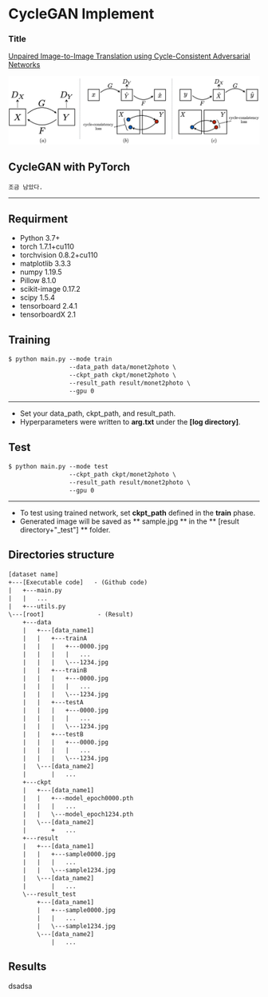 # CycleGAN Implement


### Title
[Unpaired Image-to-Image Translation using Cycle-Consistent Adversarial Networks](https://arxiv.org/abs/1703.10593)

![alt-text-1](./git_img/cycleGAN.png "CycleGAN mapping function Structure diagram")

## CycleGAN with PyTorch
    조금 남았다.
---
## Requirment
- Python                 3.7+
- torch                  1.7.1+cu110
- torchvision            0.8.2+cu110
- matplotlib             3.3.3
- numpy                  1.19.5
- Pillow                 8.1.0
- scikit-image           0.17.2
- scipy                  1.5.4
- tensorboard            2.4.1
- tensorboardX           2.1


## Training

    $ python main.py --mode train 
                     --data_path data/monet2photo \
                     --ckpt_path ckpt/monet2photo \
                     --result_path result/monet2photo \
                     --gpu 0
---

* Set your data_path, ckpt_path, and result_path.
* Hyperparameters were written to **arg.txt** under the **[log directory]**.



## Test
    $ python main.py --mode test 
                     --ckpt_path ckpt/monet2photo \
                     --result_path result/monet2photo \
                     --gpu 0
---

* To test using trained network, set **ckpt_path** defined in the **train** phase.
* Generated image will be saved as ** sample.jpg ** in the ** [result directory+"_test"] ** folder.


## Directories structure

    [dataset name]
    +---[Executable code]   - (Github code)
    |   +---main.py
    |   |   ...
    |   +---utils.py 
    \---[root]               - (Result)
        +---data
        |   +---[data_name1]
        |   |   +---trainA
        |   |   |   +---0000.jpg
        |   |   |   |   ...
        |   |   |   \---1234.jpg
        |   |   +---trainB
        |   |   |   +---0000.jpg
        |   |   |   |   ...
        |   |   |   \---1234.jpg
        |   |   +---testA
        |   |   |   +---0000.jpg
        |   |   |   |   ...
        |   |   |   \---1234.jpg
        |   |   +---testB
        |   |   |   +---0000.jpg
        |   |   |   |   ...
        |   |   |   \---1234.jpg
        |   \---[data_name2]
        |       |   ...
        +---ckpt
        |   +---[data_name1]
        |   |   +---model_epoch0000.pth
        |   |   |   ...
        |   |   \---model_epoch1234.pth
        |   \---[data_name2]
        |       +   ...
        +---result
        |   +---[data_name1]
        |   |   +---sample0000.jpg
        |   |   |   ...
        |   |   \---sample1234.jpg
        |   \---[data_name2]
        |       |   ...
        \---result_test
            +---[data_name1]
            |   +---sample0000.jpg
            |   |   ...
            |   \---sample1234.jpg
            \---[data_name2]
                |   ...


## Results

dsadsa
